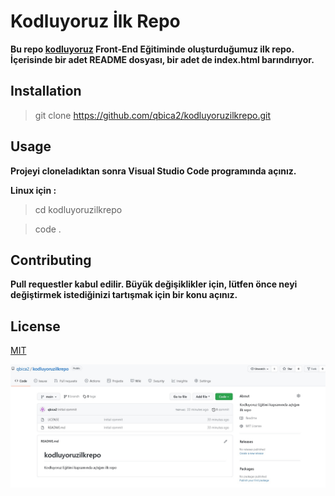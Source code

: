 # **Kodluyoruz İlk Repo**
**Bu repo [kodluyoruz](https://kodluyoruz.org) Front-End Eğitiminde oluşturduğumuz ilk repo. İçerisinde bir adet README dosyası, bir adet de index.html barındırıyor.**

## **Installation**

>git clone https://github.com/qbica2/kodluyoruzilkrepo.git

## **Usage**

**Projeyi cloneladıktan sonra Visual Studio Code programında açınız.**

**Linux için :**

>cd kodluyoruzilkrepo

>code .

## **Contributing**

**Pull requestler kabul edilir. Büyük değişiklikler için, lütfen önce neyi değiştirmek istediğinizi tartışmak için bir konu açınız.**

## **License**

[MIT](https://choosealicense.com/licenses/mit/)


![](Adsız.jpg)
